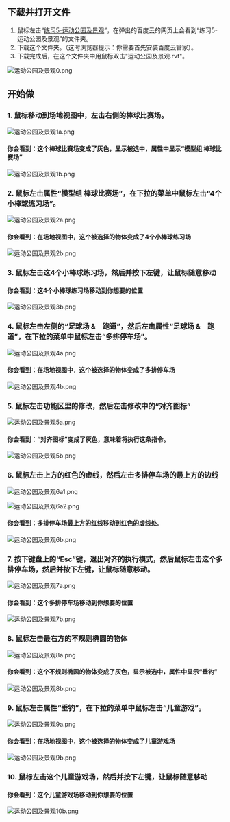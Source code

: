 ## 下载并打开文件

1. 鼠标左击“[练习5-运动公园及景观](http://pan.baidu.com/s/1bujkYi)”，在弹出的百度云的网页上会看到“练习5-运动公园及景观”的文件夹。
2. 下载这个文件夹。（这时浏览器提示：你需要首先安装百度云管家）。
3. 下载完成后，在这个文件夹中用鼠标双击"运动公园及景观.rvt"。

![运动公园及景观0.png](/images/运动公园及景观/运动公园及景观0.png)

## 开始做

### 1. 鼠标移动到场地视图中，左击右侧的棒球比赛场。

![运动公园及景观1a.png](/images/运动公园及景观/运动公园及景观1a.png)

#### 你会看到：这个棒球比赛场变成了灰色，显示被选中，属性中显示“模型组 棒球比赛场”

![运动公园及景观1b.png](/images/运动公园及景观/运动公园及景观1b.png)

### 2. 鼠标左击属性“模型组 棒球比赛场”，在下拉的菜单中鼠标左击“4个小棒球练习场”。

![运动公园及景观2a.png](/images/运动公园及景观/运动公园及景观2a.png)

#### 你会看到：在场地视图中，这个被选择的物体变成了4个小棒球练习场

![运动公园及景观2b.png](/images/运动公园及景观/运动公园及景观2b.png)

### 3. 鼠标左击这4个小棒球练习场，然后并按下左键，让鼠标随意移动

#### 你会看到：这4个小棒球练习场移动到你想要的位置

![运动公园及景观3b.png](/images/运动公园及景观/运动公园及景观3b.png)

### 4. 鼠标左击左侧的“足球场 &　跑道”，然后左击属性“足球场 &　跑道”，在下拉的菜单中鼠标左击“多排停车场”。

![运动公园及景观4a.png](/images/运动公园及景观/运动公园及景观4a.png)

#### 你会看到：在场地视图中，这个被选择的物体变成了多排停车场

![运动公园及景观4b.png](/images/运动公园及景观/运动公园及景观4b.png)

### 5. 鼠标左击功能区里的修改，然后左击修改中的“对齐图标”

![运动公园及景观5a.png](/images/运动公园及景观/运动公园及景观5a.png)

#### 你会看到：“对齐图标”变成了灰色，意味着将执行这条指令。

![运动公园及景观5b.png](/images/运动公园及景观/运动公园及景观5b.png)

### 6. 鼠标左击上方的红色的虚线，然后左击多排停车场的最上方的边线

![运动公园及景观6a1.png](/images/运动公园及景观/运动公园及景观6a1.png)

![运动公园及景观6a2.png](/images/运动公园及景观/运动公园及景观6a2.png)

#### 你会看到：多排停车场最上方的红线移动到红色的虚线处。

![运动公园及景观6b.png](/images/运动公园及景观/运动公园及景观6b.png)

### 7. 按下键盘上的“Esc”键，退出对齐的执行模式，然后鼠标左击这个多排停车场，然后并按下左键，让鼠标随意移动。

![运动公园及景观7a.png](/images/运动公园及景观/运动公园及景观7a.png)

#### 你会看到：这个多排停车场移动到你想要的位置

![运动公园及景观7b.png](/images/运动公园及景观/运动公园及景观7b.png)

### 8. 鼠标左击最右方的不规则椭圆的物体

![运动公园及景观8a.png](/images/运动公园及景观/运动公园及景观8a.png)

#### 你会看到：这个不规则椭圆的物体变成了灰色，显示被选中，属性中显示“垂钓”

![运动公园及景观8b.png](/images/运动公园及景观/运动公园及景观8b.png)

### 9. 鼠标左击属性“垂钓”，在下拉的菜单中鼠标左击“儿童游戏”。

![运动公园及景观9a.png](/images/运动公园及景观/运动公园及景观9a.png)

#### 你会看到：在场地视图中，这个被选择的物体变成了儿童游戏场

![运动公园及景观9b.png](/images/运动公园及景观/运动公园及景观9b.png)

### 10. 鼠标左击这个儿童游戏场，然后并按下左键，让鼠标随意移动

#### 你会看到：这个儿童游戏场移动到你想要的位置

![运动公园及景观10b.png](/images/运动公园及景观/运动公园及景观10b.png)

